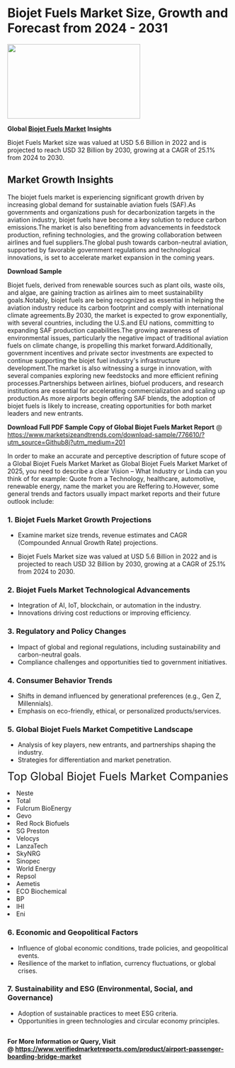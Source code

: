 <H1>Biojet Fuels Market Size, Growth and Forecast from 2024 - 2031</H1><img class="aligncenter size-medium wp-image-584254" src="https://thirdeyenews.in/wp-content/uploads/2024/09/Global-Market-Research-300x168.jpeg" alt="" width="300" height="168" /><p><strong>Global&nbsp;<a href="https://www.marketsizeandtrends.com/download-sample/776610/?utm_source=Github8j?utm_medium=201">Biojet Fuels Market</a> Insights</strong></p><p>Biojet Fuels Market size was valued at USD 5.6 Billion in 2022 and is projected to reach USD 32 Billion by 2030, growing at a CAGR of 25.1% from 2024 to 2030.</p><p><h2>Market Growth Insights</h2> <p>The biojet fuels market is experiencing significant growth driven by increasing global demand for sustainable aviation fuels (SAF).As governments and organizations push for decarbonization targets in the aviation industry, biojet fuels have become a key solution to reduce carbon emissions.The market is also benefiting from advancements in feedstock production, refining technologies, and the growing collaboration between airlines and fuel suppliers.The global push towards carbon-neutral aviation, supported by favorable government regulations and technological innovations, is set to accelerate market expansion in the coming years.</p> <p><strong>Download Sample</strong></p> <p>Biojet fuels, derived from renewable sources such as plant oils, waste oils, and algae, are gaining traction as airlines aim to meet sustainability goals.Notably, biojet fuels are being recognized as essential in helping the aviation industry reduce its carbon footprint and comply with international climate agreements.By 2030, the market is expected to grow exponentially, with several countries, including the U.S.and EU nations, committing to expanding SAF production capabilities.The growing awareness of environmental issues, particularly the negative impact of traditional aviation fuels on climate change, is propelling this market forward.Additionally, government incentives and private sector investments are expected to continue supporting the biojet fuel industry's infrastructure development.The market is also witnessing a surge in innovation, with several companies exploring new feedstocks and more efficient refining processes.Partnerships between airlines, biofuel producers, and research institutions are essential for accelerating commercialization and scaling up production.As more airports begin offering SAF blends, the adoption of biojet fuels is likely to increase, creating opportunities for both market leaders and new entrants.<p><span class=""><strong>Download Full PDF Sample Copy of Global Biojet Fuels Market Report</strong> @ <a href="https://www.marketsizeandtrends.com/download-sample/776610/?utm_source=Github8j?utm_medium=201" target="_blank">https://www.marketsizeandtrends.com/download-sample/776610/?utm_source=Github8j?utm_medium=201</a></span></p><p>In order to make an accurate and perceptive description of future scope of a Global&nbsp;Biojet Fuels Market Market as Global&nbsp;Biojet Fuels Market Market of 2025, you need to describe a clear Vision &ndash; What Industry or Linda can you think of for example: Quote from a Technology, healthcare, automotive, renewable energy, name the market you are Reffering to.However, some general trends and factors usually impact market reports and their future outlook include:</p><h3>1.&nbsp;<strong>Biojet Fuels Market Growth Projections</strong></h3><ul><li>Examine market size trends, revenue estimates and CAGR (Compounded Annual Growth Rate) projections.</li><li><p>Biojet Fuels Market size was valued at USD 5.6 Billion in 2022 and is projected to reach USD 32 Billion by 2030, growing at a CAGR of 25.1% from 2024 to 2030.</p></li></ul><h3>2.&nbsp;<strong>Biojet Fuels Market Technological Advancements</strong></h3><ul><li>Integration of AI, IoT, blockchain, or automation in the industry.</li><li>Innovations driving cost reductions or improving efficiency.</li></ul><h3>3.&nbsp;<strong>Regulatory and Policy Changes</strong></h3><ul><li>Impact of global and regional regulations, including sustainability and carbon-neutral goals.</li><li>Compliance challenges and opportunities tied to government initiatives.</li></ul><h3>4.&nbsp;<strong>Consumer Behavior Trends</strong></h3><ul><li>Shifts in demand influenced by generational preferences (e.g., Gen Z, Millennials).</li><li>Emphasis on eco-friendly, ethical, or personalized products/services.</li></ul><h3>5.&nbsp;<strong>Global Biojet Fuels Market Competitive Landscape</strong></h3><ul><li>Analysis of key players, new entrants, and partnerships shaping the industry.</li><li>Strategies for differentiation and market penetration.</li></ul><p data-pm-slice="1 1 []"><span style="color: inherit; font-family: inherit; font-size: 25px;">Top Global Biojet Fuels Market Companies</span></p><div class="" data-test-id=""><p><li>Neste</li><li> Total</li><li> Fulcrum BioEnergy</li><li> Gevo</li><li> Red Rock Biofuels</li><li> SG Preston</li><li> Velocys</li><li> LanzaTech</li><li> SkyNRG</li><li> Sinopec</li><li> World Energy</li><li> Repsol</li><li> Aemetis</li><li> ECO Biochemical</li><li> BP</li><li> IHI</li><li> Eni</li></p></div><h3>6.&nbsp;<strong>Economic and Geopolitical Factors</strong></h3><ul><li>Influence of global economic conditions, trade policies, and geopolitical events.</li><li>Resilience of the market to inflation, currency fluctuations, or global crises.</li></ul><h3>7.&nbsp;<strong>Sustainability and ESG (Environmental, Social, and Governance)</strong></h3><ul><li>Adoption of sustainable practices to meet ESG criteria.</li><li>Opportunities in green technologies and circular economy principles.</li></ul><h2><strong style="font-size: 14px;">For More Information or Query, Visit @&nbsp;</strong><a style="background-color: #ffffff; font-size: 14px;" href="https://www.marketsizeandtrends.com/report/biojet-fuels-market/" target="_blank">https://www.verifiedmarketreports.com/product/airport-passenger-boarding-bridge-market</a></h2>